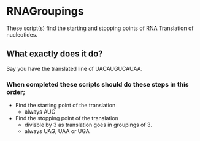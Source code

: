 # RNAGroupings
These script(s) find the starting and stopping points of RNA Translation of nucleotides. 

## What exactly does it do?
Say you have the translated line of UACAUGUCAUAA.

### When completed these scripts should do these steps in this order;

- Find the starting point of the translation
  - always AUG
- Find the stopping point of the translation 
  - divisble by 3 as translation goes in groupings of 3.
  - always UAG, UAA or UGA

